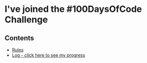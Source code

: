 # I've joined the #100DaysOfCode Challenge

## Contents

- [Rules](rules.md)
- [Log - click here to see my progress](R1.md)
